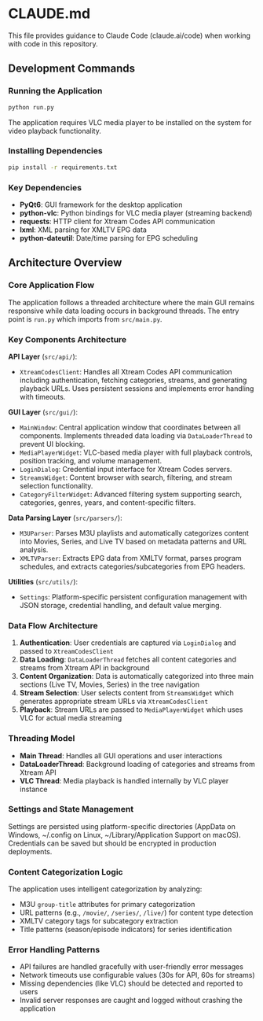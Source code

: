 # CLAUDE.md

This file provides guidance to Claude Code (claude.ai/code) when working with code in this repository.

## Development Commands

### Running the Application

```bash
python run.py
```

The application requires VLC media player to be installed on the system for video playback functionality.

### Installing Dependencies

```bash
pip install -r requirements.txt
```

### Key Dependencies

- **PyQt6**: GUI framework for the desktop application
- **python-vlc**: Python bindings for VLC media player (streaming backend)
- **requests**: HTTP client for Xtream Codes API communication
- **lxml**: XML parsing for XMLTV EPG data
- **python-dateutil**: Date/time parsing for EPG scheduling

## Architecture Overview

### Core Application Flow

The application follows a threaded architecture where the main GUI remains responsive while data loading occurs in background threads. The entry point is `run.py` which imports from `src/main.py`.

### Key Components Architecture

**API Layer** (`src/api/`):

- `XtreamCodesClient`: Handles all Xtream Codes API communication including authentication, fetching categories, streams, and generating playback URLs. Uses persistent sessions and implements error handling with timeouts.

**GUI Layer** (`src/gui/`):

- `MainWindow`: Central application window that coordinates between all components. Implements threaded data loading via `DataLoaderThread` to prevent UI blocking.
- `MediaPlayerWidget`: VLC-based media player with full playback controls, position tracking, and volume management.
- `LoginDialog`: Credential input interface for Xtream Codes servers.
- `StreamsWidget`: Content browser with search, filtering, and stream selection functionality.
- `CategoryFilterWidget`: Advanced filtering system supporting search, categories, genres, years, and content-specific filters.

**Data Parsing Layer** (`src/parsers/`):

- `M3UParser`: Parses M3U playlists and automatically categorizes content into Movies, Series, and Live TV based on metadata patterns and URL analysis.
- `XMLTVParser`: Extracts EPG data from XMLTV format, parses program schedules, and extracts categories/subcategories from EPG headers.

**Utilities** (`src/utils/`):

- `Settings`: Platform-specific persistent configuration management with JSON storage, credential handling, and default value merging.

### Data Flow Architecture

1. **Authentication**: User credentials are captured via `LoginDialog` and passed to `XtreamCodesClient`
2. **Data Loading**: `DataLoaderThread` fetches all content categories and streams from Xtream API in background
3. **Content Organization**: Data is automatically categorized into three main sections (Live TV, Movies, Series) in the tree navigation
4. **Stream Selection**: User selects content from `StreamsWidget` which generates appropriate stream URLs via `XtreamCodesClient`
5. **Playback**: Stream URLs are passed to `MediaPlayerWidget` which uses VLC for actual media streaming

### Threading Model

- **Main Thread**: Handles all GUI operations and user interactions
- **DataLoaderThread**: Background loading of categories and streams from Xtream API
- **VLC Thread**: Media playback is handled internally by VLC player instance

### Settings and State Management

Settings are persisted using platform-specific directories (AppData on Windows, ~/.config on Linux, ~/Library/Application Support on macOS). Credentials can be saved but should be encrypted in production deployments.

### Content Categorization Logic

The application uses intelligent categorization by analyzing:

- M3U `group-title` attributes for primary categorization
- URL patterns (e.g., `/movie/`, `/series/`, `/live/`) for content type detection
- XMLTV category tags for subcategory extraction
- Title patterns (season/episode indicators) for series identification

### Error Handling Patterns

- API failures are handled gracefully with user-friendly error messages
- Network timeouts use configurable values (30s for API, 60s for streams)
- Missing dependencies (like VLC) should be detected and reported to users
- Invalid server responses are caught and logged without crashing the application
